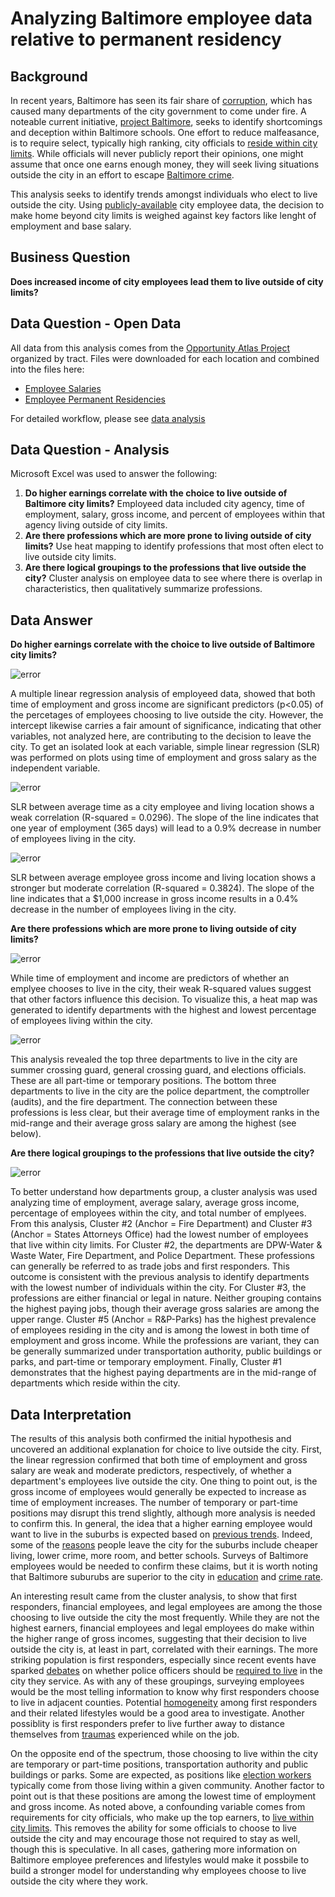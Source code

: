 # Analyzing Baltimore employee data relative to permanent residency

## Background
In recent years, Baltimore has seen its fair share of [corruption](https://www.npr.org/2020/02/27/809929622/ex-baltimore-mayor-to-be-sentenced-for-healthy-holly-children-s-book-scheme), which has caused many departments of the city government to come under fire. A noteable current initiative, [project Baltimore](https://foxbaltimore.com/news/project-baltimore), seeks to identify shortcomings and deception within Baltimore schools. One effort to reduce malfeasance, is to require select, typically high ranking, city officials to [reside within city limits](https://www.baltimoresun.com/maryland/baltimore-city/bs-md-ci-city-council-20180312-story.html). While officials will never publicly report their opinions, one might assume that once one earns enough money, they will seek living situations outside the city in an effort to escape [Baltimore crime](https://www.baltimorecountymd.gov/departments/police/crimestats/). 

This analysis seeks to identify trends amongst individuals who elect to live outside the city. Using [publicly-available](https://data.baltimorecity.gov/) city employee data, the decision to make home beyond city limits is weighed against key factors like lenght of employment and base salary.

## Business Question
__Does increased income of city employees lead them to live outside of city limits?__

## Data Question - Open Data
All data from this analysis comes from the [Opportunity Atlas Project](https://www.opportunityatlas.org/) organized by tract. Files were downloaded for each location and combined into the files here:

- [Employee Salaries](https://github.com/mehurlock94/analyzing-baltimore-salary-data-and-residency/blob/main/Baltimore_Employee_Salaries.csv)
- [Employee Permanent Residencies](https://github.com/mehurlock94/analyzing-baltimore-salary-data-and-residency/blob/main/Baltimore_City_Employee_Residency_by_Agency.csv)

For detailed workflow, please see [data analysis](https://github.com/mehurlock94/analyzing-baltimore-salary-data-and-residency/blob/main/data-analysis-workflow)

## Data Question - Analysis
Microsoft Excel was used to answer the following:
1. __Do higher earnings correlate with the choice to live outside of Baltimore city limits?__ Employeed data included city agency, time of employment, salary, gross income, and percent of employees within that agency living outside of city limits.
2. __Are there professions which are more prone to living outside of city limits?__ Use heat mapping to identify professions that most often elect to live outside city limits.
3. __Are there logical groupings to the professions that live outside the city?__ Cluster analysis on employee data to see where there is overlap in characteristics, then qualitatively summarize professions.

## Data Answer
__Do higher earnings correlate with the choice to live outside of Baltimore city limits?__

![error](https://github.com/mehurlock94/analyzing-baltimore-salary-data-and-residency/blob/main/MLR_balt_employees.png)

A multiple linear regression analysis of employeed data, showed that both time of employment and gross income are significant predictors (p<0.05) of the percetages of employees choosing to live outside the city. However, the intercept likewise carries a fair amount of significance, indicating that other variables, not analyzed here, are contributing to the decision to leave the city. To get an isolated look at each variable, simple linear regression (SLR) was performed on plots using time of employment and gross salary as the independent variable.

![error](https://github.com/mehurlock94/analyzing-baltimore-salary-data-and-residency/blob/main/Balt_time_living.png)

SLR between average time as a city employee and living location shows a weak correlation (R-squared = 0.0296). The slope of the line indicates that one year of employment (365 days) will lead to a 0.9% decrease in number of employees living in the city. 

![error](https://github.com/mehurlock94/analyzing-baltimore-salary-data-and-residency/blob/main/Balt_income_living.png)

SLR between average employee gross income and living location shows a stronger but moderate correlation (R-squared = 0.3824). The slope of the line indicates that a $1,000 increase in gross income results in a 0.4% decrease in the number of employees living in the city.

__Are there professions which are more prone to living outside of city limits?__

![error](https://github.com/mehurlock94/analyzing-baltimore-salary-data-and-residency/blob/main/Balt_dept_heat_map.png)

While time of employment and income are predictors of whether an emplyee chooses to live in the city, their weak R-squared values suggest that other factors influence this decision. To visualize this, a heat map was generated to identify departments with the highest and lowest percentage of employees living within the city. 

![error](https://github.com/mehurlock94/analyzing-baltimore-salary-data-and-residency/blob/main/Balt_dept_heat_map_top_hits.png)

This analysis revealed the top three departments to live in the city are summer crossing guard, general crossing guard, and elections officials. These are all part-time or temporary positions. The bottom three departments to live in the city are the police department, the comptroller (audits), and the fire department. The connection between these professions is less clear, but their average time of employment ranks in the mid-range and their average gross salary are among the highest (see below).

__Are there logical groupings to the professions that live outside the city?__

![error](https://github.com/mehurlock94/analyzing-baltimore-salary-data-and-residency/blob/main/Balt_dep_cluster_heat_map.png)

To better understand how departments group, a cluster analysis was used analyzing time of employment, average salary, average gross income, percentage of employees within the city, and total number of emplyees. From this analysis, Cluster #2 (Anchor = Fire Department) and Cluster #3 (Anchor = States Attorneys Office) had the lowest number of employees that live within city limits. For Cluster #2, the departments are DPW-Water & Waste Water, Fire Department, and Police Department. These professions can generally be referred to as trade jobs and first responders. This outcome is consistent with the previous analysis to identify departments with the lowest number of individuals within the city. For Cluster #3, the professions are either financial or legal in nature. Neither grouping contains the highest paying jobs, though their average gross salaries are among the upper range. Cluster #5 (Anchor = R&P-Parks) has the highest prevalence of employees residing in the city and is among the lowest in both time of employment and gross income. While the professions are variant, they can be generally summarized under transportation authority, public buildings or parks, and part-time or temporary employment. Finally, Cluster #1 demonstrates that the highest paying departments are in the mid-range of departments which reside within the city.

## Data Interpretation
The results of this analysis both confirmed the initial hypothesis and uncovered an additional explanation for choice to live outside the city. First, the linear regression confirmed that both time of employment and gross salary are weak and moderate predictors, respectively, of whether a department's employees live outside the city. One thing to point out, is the gross income of employees would generally be expected to increase as time of employment increases. The number of temporary or part-time positions may disrupt this trend slightly, although more analysis is needed to confirm this. In general, the idea that a higher earning employee would want to live in the suburbs is expected based on [previous trends](https://grist.org/cities/no-the-rich-are-not-all-moving-to-the-city-now/). Indeed, some of the [reasons](https://www.movers.com/moving-guides/reasons-why-people-move-to-the-suburbs-from-the-city.html) people leave the city for the suburbs include cheaper living, lower crime, more room, and better schools. Surveys of Baltimore employees would be needed to confirm these claims, but it is worth noting that Baltimore suburubs are superior to the city in [education](https://www.niche.com/k12/search/best-school-districts/s/maryland/) and [crime rate](https://www.opportunityatlas.org/).

An interesting result came from the cluster analysis, to show that first responders, financial employees, and legal employees are among the those choosing to live outside the city the most frequently. While they are not the highest earners, financial employees and legal employees do make within the higher range of gross incomes, suggesting that their decision to live outside the city is, at least in part, correlated with their earnings. The more striking population is first responders, especially since recent events have sparked [debates](https://www.police1.com/law-enforcement-policies/articles/state-your-case-should-there-be-residency-requirements-for-sworn-personnel-o2OspoSS7WiN1aRv/) on whether police officers should be [required to live](https://www.usatoday.com/story/news/nation/2020/06/13/police-residency-data/5327640002/) in the city they service. As with any of these groupings, surveying employees would be the most telling information to know why first responders choose to live in adjacent counties. Potential [homogeneity](https://journals.ametsoc.org/view/journals/bams/95/2/bams-d-12-00183.1.xml) among first responders and their related lifestyles would be a good area to investigate. Another possiblity is first responders prefer to live further away to distance themselves from [traumas](https://ohsonline.com/articles/2020/01/21/mental-health-and-first-responders-how-their-jobs-can-cause-more-than-just-stress.aspx) experienced while on the job.

On the opposite end of the spectrum, those choosing to live within the city are temporary or part-time positions, transportation authority and public buildings or parks. Some are expected, as positions like [election workers](https://www.eac.gov/voters/become-poll-worker) typically come from those living within a given community. Another factor to point out is that these positions are among the lowest time of employment and gross income. As noted above, a confounding variable comes from requirements for city officials, who make up the top earners, to [live within city limits](https://www.baltimoresun.com/maryland/baltimore-city/bs-md-ci-city-council-20180312-story.html). This removes the ability for some officials to choose to live outside the city and may encourage those not required to stay as well, though this is speculative. In all cases, gathering more information on Baltimore employee preferences and lifestyles would make it possbile to build a stronger model for understanding why employees choose to live outside the city where they work.
